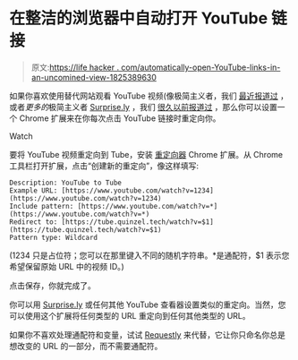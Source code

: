 # 在整洁的浏览器中自动打开 YouTube 链接

> 原文:[https://life hacker . com/automatically-open-YouTube-links-in-an-uncomined-view-1825389630](https://lifehacker.com/automatically-open-youtube-links-in-an-uncluttered-view-1825389630)

如果你喜欢使用替代网站观看 YouTube 视频(像极简主义者，我们 [最近报道过](https://lifehacker.com/avoid-unexpected-youtube-bing-watching-sessions-with-tu-1825275041) ，或者*更多的*极简主义者 [Surprise.ly](http://surprise.ly/v/?RPS-Cq4uMFs) ，我们 [很久以前报道过](https://lifehacker.com/suprise-ly-shares-links-to-clutter-free-youtube-videos-1513284946) ，那么你可以设置一个 Chrome 扩展来在你每次点击 YouTube 链接时重定向你。

Watch

要将 YouTube 视频重定向到 Tube，安装 [重定向器](https://chrome.google.com/webstore/detail/redirector/ocgpenflpmgnfapjedencafcfakcekcd?hl=en) Chrome 扩展。从 Chrome 工具栏打开扩展，点击“创建新的重定向”，像这样填写:

```
Description: YouTube to Tube
Example URL: [https://www.youtube.com/watch?v=1234](https://www.youtube.com/watch?v=1234)
Include pattern: [https://www.youtube.com/watch?v=*](https://www.youtube.com/watch?v=*)
Redirect to: [https://tube.quinzel.tech/watch?v=$1](https://tube.quinzel.tech/watch?v=$1)
Pattern type: Wildcard
```

(1234 只是占位符；您可以在那里键入不同的随机字符串。*是通配符，$1 表示您希望保留原始 URL 中的视频 ID。)

点击保存，你就完成了。

你可以用 [Surprise.ly](http://surprise.ly/v/?RPS-Cq4uMFs) 或任何其他 YouTube 查看器设置类似的重定向。当然，您可以使用这个扩展将任何类型的 URL 重定向到任何其他类型的 URL。

如果你不喜欢处理通配符和变量，试试 [Requestly](https://chrome.google.com/webstore/detail/requestly-redirect-url-mo/mdnleldcmiljblolnjhpnblkcekpdkpa) 来代替，它让你只命名你总是想改变的 URL 的一部分，而不需要通配符。